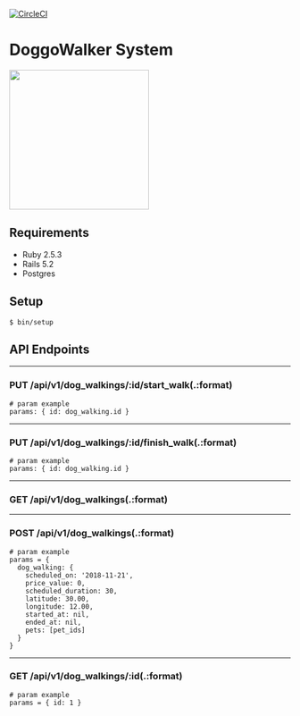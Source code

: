 [![CircleCI](https://circleci.com/gh/rhiroyuki/doggo_walker.svg?style=svg)](https://circleci.com/gh/rhiroyuki/doggo_walker)

# DoggoWalker System

<img src="https://www.publicdomainpictures.net/pictures/120000/velka/dog-walking-1425056286ZHy.jpg" width="250">

## Requirements
- Ruby 2.5.3
- Rails 5.2
- Postgres

## Setup
`$ bin/setup`

## API Endpoints

------
### PUT /api/v1/dog_walkings/:id/start_walk(.:format)
```
# param example
params: { id: dog_walking.id }
```
------

### PUT /api/v1/dog_walkings/:id/finish_walk(.:format)
```
# param example
params: { id: dog_walking.id }
```
------
### GET /api/v1/dog_walkings(.:format)

------
### POST /api/v1/dog_walkings(.:format)
```
# param example
params = {
  dog_walking: {
    scheduled_on: '2018-11-21',
    price_value: 0,
    scheduled_duration: 30,
    latitude: 30.00,
    longitude: 12.00,
    started_at: nil,
    ended_at: nil,
    pets: [pet_ids]
  }
}

```
------
### GET /api/v1/dog_walkings/:id(.:format)
```
# param example
params = { id: 1 }
```
